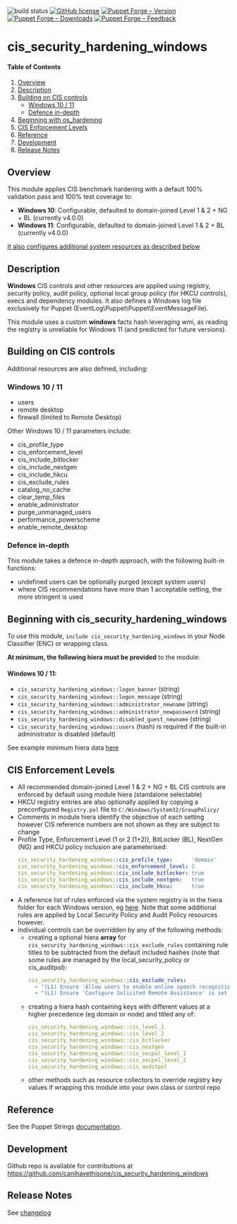 ![build status](https://github.com/canihavethisone/cis_security_hardening_windows/actions/workflows/ci.yml/badge.svg)
[![GitHub license](https://img.shields.io/github/license/canihavethisone/cis_security_hardening_windows)](https://github.com/canihavethisone/cis_security_hardening_windows/blob/main/LICENSE)
[![Puppet Forge – Version](https://img.shields.io/puppetforge/v/canihavethisone/cis_security_hardening_windows.svg?style=flat-square)](https://forge.puppet.com/canihavethisone/cis_security_hardening_windows)
[![Puppet Forge – Downloads](https://img.shields.io/puppetforge/dt/canihavethisone/cis_security_hardening_windows.svg?style=flat-square)](https://forge.puppet.com/canihavethisone/cis_security_hardening_windows)
[![Puppet Forge – Feedback](https://img.shields.io/puppetforge/f/canihavethisone/cis_security_hardening_windows.svg?style=flat-square)](https://forge.puppet.com/canihavethisone/cis_security_hardening_windows)

# cis_security_hardening_windows


#### Table of Contents

1. [Overview](#overview)
2. [Description](#description)
3. [Building on CIS controls](#building-on-cis-controls)
    * [Windows 10 / 11](#windows-10--11)
    * [Defence in-depth](#defence-in-depth)
5. [Beginning with os_hardening](#beginning-with-os_hardening)
6. [CIS Enforcement Levels](#cis-enforcement-levels)
7. [Reference](#reference)
8. [Development](#development)
9. [Release Notes](#release-notes)


## Overview

This module applies CIS benchmark hardening with a default 100% validation pass and 100% test coverage to:
- **Windows 10**: Configurable, defaulted to domain-joined Level 1 & 2 + NG + BL (currently v4.0.0)
- **Windows 11**: Configurable, defaulted to domain-joined Level 1 & 2 + BL (currently v4.0.0)


[It also configures additional system resources as described below](#building-on-cis-controls)


## Description

**Windows** CIS controls and other resources are applied using registry, security policy, audit policy, optional local group policy (for HKCU controls), execs and dependency modules.  It also defines a Windows log file exclusively for Puppet (EventLog\Puppet\Puppet\EventMessageFile).

This module uses a custom **windows** facts hash leveraging wmi, as reading the registry is unreliable for Windows 11 (and predicted for future versions).

## Building on CIS controls

Additional resources are also defined, including:

### Windows 10 / 11
- users
- remote desktop
- firewall (limited to Remote Desktop)


Other Windows 10 / 11 parameters include:
- cis_profile_type
- cis_enforcement_level
- cis_include_bitlocker
- cis_include_nextgen
- cis_include_hkcu
- cis_exclude_rules
- catalog_no_cache
- clear_temp_files
- enable_administrator
- purge_unmanaged_users
- performance_powerscheme
- enable_remote_desktop


### Defence in-depth

This module takes a defence in-depth approach, with the following built-in functions:
- undefined users can be optionally purged (except system users)
- where CIS recommendations have more than 1 acceptable setting, the more stringent is used


## Beginning with cis_security_hardening_windows

To use this module, `include cis_security_hardening_windows` in your Node Classifier (ENC) or wrapping class.

**At minimum, the following hiera must be provided** to the module:

#### Windows 10 / 11:
- `cis_security_hardening_windows::logon_banner`  (string)
- `cis_security_hardening_windows::logon_message`  (string)
- `cis_security_hardening_windows::administrator_newname`  (string)
- `cis_security_hardening_windows::administrator_newpassword`  (string)
- `cis_security_hardening_windows::disabled_guest_newname`  (string)
- `cis_security_hardening_windows::users`  (hash) is required if the built-in administrator is disabled (default)



See example minimum hiera data [here](spec/fixtures/data/minimum.yaml)


## CIS Enforcement Levels

- All recommended domain-joined Level 1 & 2 + NG + BL CIS controls are enforced by default using module hiera (standalone selectable)
- HKCU registry entries are also optionally applied by copying a preconfigured `Registry.pol` file to `C:/Windows/System32/GroupPolicy/`
- Comments in module hiera identify the objective of each setting however CIS reference numbers are not shown as they are subject to change
- Profile Type, Enforcement Level (1 or 2 (1+2)), BitLocker (BL), NextGen (NG) and HKCU policy inclusion are parameterised:
  ```yaml
  cis_security_hardening_windows::cis_profile_type:      'domain'
  cis_security_hardening_windows::cis_enforcement_level: 2
  cis_security_hardening_windows::cis_include_bitlocker: true
  cis_security_hardening_windows::cis_include_nextgen:   true
  cis_security_hardening_windows::cis_include_hkcu:      true
  ```
- A reference list of rules enforced via the system registry is in the hiera folder for each Windows version, eg [here](data/windows/11/cis_include_rules.txt). Note that some additional rules are applied by Local Security Policy and Audit Policy resources however.
- Individual controls can be overridden by any of the following methods:
  - creating a optional hiera **array** for `cis_security_hardening_windows::cis_exclude_rules` containing rule titles to be subtracted from the default included hashes (note that some rules are managed by the local_security_policy or cis_auditpol):
    ```yaml
    cis_security_hardening_windows::cis_exclude_rules:
      - "(L1) Ensure 'Allow users to enable online speech recognition services is set to 'Disabled'"
      - "(L1) Ensure 'Configure Solicited Remote Assistance' is set to 'Disabled'"
    ```
  - creating a hiera hash containing keys with different values at a higher precedence (eg domain or node) and titled any of:
    ```yaml
    cis_security_hardening_windows::cis_level_1
    cis_security_hardening_windows::cis_level_2
    cis_security_hardening_windows::cis_bitlocker
    cis_security_hardening_windows::cis_nextgen
    cis_security_hardening_windows::cis_secpol_level_1
    cis_security_hardening_windows::cis_secpol_level_2
    cis_security_hardening_windows::cis_auditpol
    ```
   - other methods such as resource collectors to override registry key values if wrapping this module into your own class or control repo

 

## Reference

See the Puppet Strings [documentation](REFERENCE.md).



## Development

Github repo is available for contributions at https://github.com/canihavethisone/cis_security_hardening_windows


## Release Notes

See [changelog](CHANGELOG.md)

